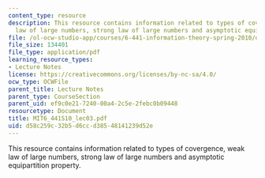 ```yaml
---
content_type: resource
description: This resource contains information related to types of covergence, weak
  law of large numbers, strong law of large numbers and asymptotic equipartition property.
file: /ol-ocw-studio-app/courses/6-441-information-theory-spring-2010/d58c259c32b5d6ccd38548141239d52e_MIT6_441S10_lec03.pdf
file_size: 134401
file_type: application/pdf
learning_resource_types:
- Lecture Notes
license: https://creativecommons.org/licenses/by-nc-sa/4.0/
ocw_type: OCWFile
parent_title: Lecture Notes
parent_type: CourseSection
parent_uid: ef9c0e21-7240-00a4-2c5e-2febc0b09448
resourcetype: Document
title: MIT6_441S10_lec03.pdf
uid: d58c259c-32b5-d6cc-d385-48141239d52e
---
```

This resource contains information related to types of covergence, weak law of large numbers, strong law of large numbers and asymptotic equipartition property.